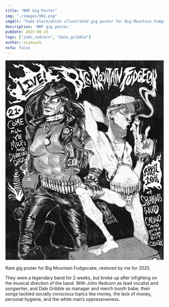 ```yaml
---
title: "BMF Gig Poster"
img: "./images/002.png"
imgAlt: "Fake black/white illustrated gig poster for Big Mountain FudgeCak.  There isn't room for the E in cake cuz Dale forgot to print the E.  John Redcorn is buff in a sleeveless leather vest and leather pants with bullet belt.  He sideeyes Dale Gribble, who is in a leopard print speedo blowing smoke off a pistol.  The text reads: LIVE!  21+.  come all ye milfs and divorced dads.  April 10th at Speaking Wind Casino and Entertainment Center."
description: 'BMF gig poster.'
pubDate: 2025-08-23
tags: ["john_redcorn", "dale_gribble"]
author: scumsuck
nsfw: false
---
```


![Fake black/white illustrated gig poster for Big Mountain FudgeCak.  There isn't room for the E in cake cuz Dale forgot to print the E.  John Redcorn is buff in a sleeveless leather vest and leather pants with bullet belt.  He sideeyes Dale Gribble, who is in a leopard print speedo blowing smoke off a pistol.  The text reads: LIVE!  21+.  come all ye milfs and divorced dads.  April 10th at Speaking Wind Casino and Entertainment Center.](./images/002.png)

Rare gig poster for Big Mountain Fudgecake, restored by me for 2025.

They were a legendary band for 2 weeks, but broke up after infighting on the musical direction of the band. With John Redcorn as lead vocalist and songwriter, and Dale Gribble as manager and merch booth babe, their songs tackled socially conscious topics like money, the lack of money, personal hygiene, and the white man’s oppressiveness.